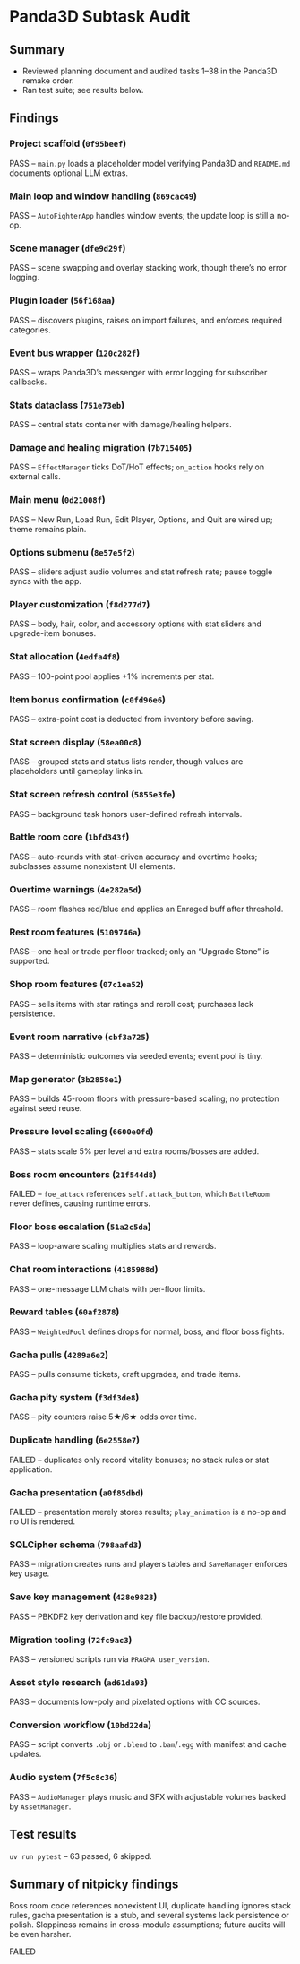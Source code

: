 # Panda3D Subtask Audit

## Summary
- Reviewed planning document and audited tasks 1–38 in the Panda3D remake order.
- Ran test suite; see results below.

## Findings
### Project scaffold (`0f95beef`)
PASS – `main.py` loads a placeholder model verifying Panda3D and `README.md` documents optional LLM extras.

### Main loop and window handling (`869cac49`)
PASS – `AutoFighterApp` handles window events; the update loop is still a no-op.

### Scene manager (`dfe9d29f`)
PASS – scene swapping and overlay stacking work, though there’s no error logging.

### Plugin loader (`56f168aa`)
PASS – discovers plugins, raises on import failures, and enforces required categories.

### Event bus wrapper (`120c282f`)
PASS – wraps Panda3D’s messenger with error logging for subscriber callbacks.

### Stats dataclass (`751e73eb`)
PASS – central stats container with damage/healing helpers.

### Damage and healing migration (`7b715405`)
PASS – `EffectManager` ticks DoT/HoT effects; `on_action` hooks rely on external calls.

### Main menu (`0d21008f`)
PASS – New Run, Load Run, Edit Player, Options, and Quit are wired up; theme remains plain.

### Options submenu (`8e57e5f2`)
PASS – sliders adjust audio volumes and stat refresh rate; pause toggle syncs with the app.

### Player customization (`f8d277d7`)
PASS – body, hair, color, and accessory options with stat sliders and upgrade-item bonuses.

### Stat allocation (`4edfa4f8`)
PASS – 100-point pool applies +1% increments per stat.

### Item bonus confirmation (`c0fd96e6`)
PASS – extra-point cost is deducted from inventory before saving.

### Stat screen display (`58ea00c8`)
PASS – grouped stats and status lists render, though values are placeholders until gameplay links in.

### Stat screen refresh control (`5855e3fe`)
PASS – background task honors user-defined refresh intervals.

### Battle room core (`1bfd343f`)
PASS – auto-rounds with stat-driven accuracy and overtime hooks; subclasses assume nonexistent UI elements.

### Overtime warnings (`4e282a5d`)
PASS – room flashes red/blue and applies an Enraged buff after threshold.

### Rest room features (`5109746a`)
PASS – one heal or trade per floor tracked; only an “Upgrade Stone” is supported.

### Shop room features (`07c1ea52`)
PASS – sells items with star ratings and reroll cost; purchases lack persistence.

### Event room narrative (`cbf3a725`)
PASS – deterministic outcomes via seeded events; event pool is tiny.

### Map generator (`3b2858e1`)
PASS – builds 45-room floors with pressure-based scaling; no protection against seed reuse.

### Pressure level scaling (`6600e0fd`)
PASS – stats scale 5% per level and extra rooms/bosses are added.

### Boss room encounters (`21f544d8`)
FAILED – `foe_attack` references `self.attack_button`, which `BattleRoom` never defines, causing runtime errors.

### Floor boss escalation (`51a2c5da`)
PASS – loop-aware scaling multiplies stats and rewards.

### Chat room interactions (`4185988d`)
PASS – one-message LLM chats with per-floor limits.

### Reward tables (`60af2878`)
PASS – `WeightedPool` defines drops for normal, boss, and floor boss fights.

### Gacha pulls (`4289a6e2`)
PASS – pulls consume tickets, craft upgrades, and trade items.

### Gacha pity system (`f3df3de8`)
PASS – pity counters raise 5★/6★ odds over time.

### Duplicate handling (`6e2558e7`)
FAILED – duplicates only record vitality bonuses; no stack rules or stat application.

### Gacha presentation (`a0f85dbd`)
FAILED – presentation merely stores results; `play_animation` is a no-op and no UI is rendered.

### SQLCipher schema (`798aafd3`)
PASS – migration creates runs and players tables and `SaveManager` enforces key usage.

### Save key management (`428e9823`)
PASS – PBKDF2 key derivation and key file backup/restore provided.

### Migration tooling (`72fc9ac3`)
PASS – versioned scripts run via `PRAGMA user_version`.

### Asset style research (`ad61da93`)
PASS – documents low-poly and pixelated options with CC sources.

### Conversion workflow (`10bd22da`)
PASS – script converts `.obj` or `.blend` to `.bam`/`.egg` with manifest and cache updates.

### Audio system (`7f5c8c36`)
PASS – `AudioManager` plays music and SFX with adjustable volumes backed by `AssetManager`.

## Test results
`uv run pytest` – 63 passed, 6 skipped.

## Summary of nitpicky findings
Boss room code references nonexistent UI, duplicate handling ignores stack rules, gacha presentation is a stub, and several systems lack persistence or polish. Sloppiness remains in cross-module assumptions; future audits will be even harsher.

FAILED
